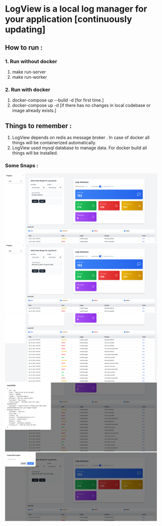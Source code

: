 # LogView is a local log manager for your application [continuously updating]

## How to run :
### 1. Run without docker
1. make run-server
2. make run-worker

### 2. Run with docker
1. docker-compose up --build -d [for first time.]
2. docker-compose up -d [if there has no changes in local codebase or image already exists.]

## Things to remember : 
1. LogView depends on redis as message broker . In case of docker all things will be containerized automatically.
2. LogView used mysql database to manage data. For docker build all things will be installed.

### Some Snaps : 
<img src="./readme_snaps/one.png" alt="Screenshot1" width="500"/>
<img src="./readme_snaps/two.png" alt="Screenshot2" width="500"/>
<img src="./readme_snaps/three.png" alt="Screenshot3" width="500"/>
<img src="./readme_snaps/four.png" alt="Screenshot4" width="500"/>
<img src="./readme_snaps/five.png" alt="Screenshot5" width="500"/>